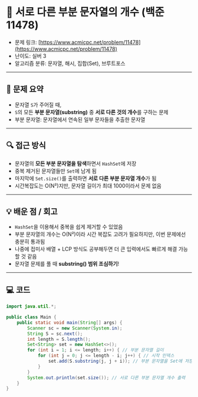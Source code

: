 # 📅 서로 다른 부분 문자열의 개수 (백준 11478)

- 문제 링크: [https://www.acmicpc.net/problem/11478](https://www.acmicpc.net/problem/11478)
- 난이도: 실버 3
- 알고리즘 분류: 문자열, 해시, 집합(Set), 브루트포스

---

## 📌 문제 요약

- 문자열 `S`가 주어질 때,
- `S`의 모든 **부분 문자열(substring)** 중 **서로 다른 것의 개수**를 구하는 문제
- 부분 문자열: 문자열에서 연속된 일부 문자들을 추출한 문자열

---

## 🔍 접근 방식

- 문자열의 **모든 부분 문자열을 탐색**하면서 `HashSet`에 저장
- 중복 제거된 문자열들만 `Set`에 남게 됨
- 마지막에 `Set.size()`를 출력하면 **서로 다른 부분 문자열 개수**가 됨
- 시간복잡도는 O(N²)지만, 문자열 길이가 최대 1000이라서 문제 없음

---

## 💡 배운 점 / 회고

- `HashSet`을 이용해서 중복을 쉽게 제거할 수 있었음
- 부분 문자열의 개수는 O(N²)이라 시간 복잡도 고려가 필요하지만, 이번 문제에선 충분히 통과됨
- 나중에 접미사 배열 + LCP 방식도 공부해두면 더 큰 입력에서도 빠르게 해결 가능할 것 같음
- 문자열 문제를 풀 때 **substring() 범위 조심하기**!

---

## 💻 코드

```java 
import java.util.*;

public class Main {
    public static void main(String[] args) {
        Scanner sc = new Scanner(System.in);
        String S = sc.next();
        int length = S.length();
        Set<String> set = new HashSet<>();
        for (int i = 1; i <= length; i++) { // 부분 문자열 길이
            for (int j = 0; j <= length - i; j++) { // 시작 인덱스
                set.add(S.substring(j, j + i)); // 부분 문자열을 Set에 저장
            }
        }
        System.out.println(set.size()); // 서로 다른 부분 문자열 개수 출력
    }
}
